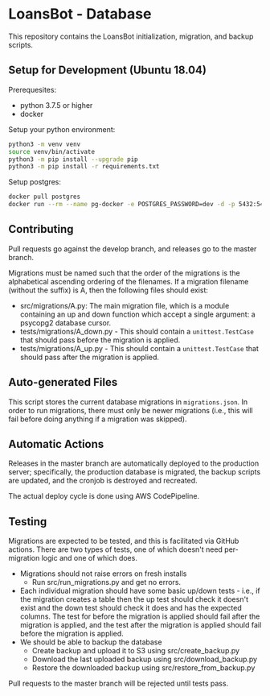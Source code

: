 # LoansBot - Database

This repository contains the LoansBot initialization, migration, and backup
scripts.

## Setup for Development (Ubuntu 18.04)

Prerequesites:

- python 3.7.5 or higher
- docker

Setup your python environment:

```bash
python3 -m venv venv
source venv/bin/activate
python3 -m pip install --upgrade pip
python3 -m pip install -r requirements.txt
```

Setup postgres:

```bash
docker pull postgres
docker run --rm --name pg-docker -e POSTGRES_PASSWORD=dev -d -p 5432:5432 -v $HOME/docker/volumes/postgres:/var/lib/postgresql/data postgres
```

## Contributing

Pull requests go against the develop branch, and releases go to the master
branch.

Migrations must be named such that the order of the migrations is the
alphabetical ascending ordering of the filenames. If a migration filename
(without the suffix) is A, then the following files should exist:

- src/migrations/A.py: The main migration file, which is a module containing
  an up and down function which accept a single argument: a psycopg2 database
  cursor.
- tests/migrations/A_down.py - This should contain a `unittest.TestCase`
  that should pass before the migration is applied.
- tests/migrations/A_up.py - This should contain a `unittest.TestCase` that
  should pass after the migration is applied.

## Auto-generated Files

This script stores the current database migrations in `migrations.json`.
In order to run migrations, there must only be newer migrations (i.e.,
this will fail before doing anything if a migration was skipped).

## Automatic Actions

Releases in the master branch are automatically deployed to the
production server; specifically, the production database is migrated,
the backup scripts are updated, and the cronjob is destroyed and recreated.

The actual deploy cycle is done using AWS CodePipeline.

## Testing

Migrations are expected to be tested, and this is facilitated via GitHub
actions. There are two types of tests, one of which doesn't need per-migration
logic and one of which does.

- Migrations should not raise errors on fresh installs
  - Run src/run_migrations.py and get no errors.
- Each individual migration should have some basic up/down tests - i.e.,
  if the migration creates a table then the up test should check it doesn't
  exist and the down test should check it does and has the expected columns.
  The test for before the migration is applied should fail after the migration
  is applied, and the test after the migration is applied should fail before
  the migration is applied.
- We should be able to backup the database
  - Create backup and upload it to S3 using src/create_backup.py
  - Download the last uploaded backup using src/download_backup.py
  - Restore the downloaded backup using src/restore_from_backup.py

Pull requests to the master branch will be rejected until tests pass.

